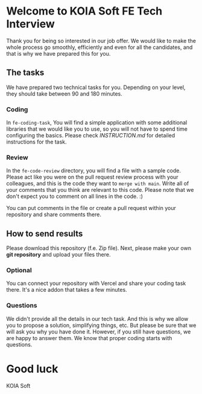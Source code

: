 # Welcome to KOIA Soft FE Tech Interview
Thank you for being so interested in our job offer. We would like to make the whole process go smoothly, efficiently and even for all the candidates, and that is 
why we have prepared this for you.

## The tasks

We have prepared two technical tasks for you. Depending on your level, they should take between 90 and 180 minutes.

### Coding

In `fe-coding-task`, You will find a simple application with some additional libraries that we would like you to use, so you will not have to spend time configuring the basics. Please check *INSTRUCTION.md* for detailed instructions for the task. 

### Review

In the `fe-code-review` directory, you will find a file with a sample code. Please act like you were on the pull request review process with your colleagues, and this is the code they want to `merge with main`. Write all of your comments that you think are relevant to this code. Please note that we don't expect you to comment on all lines in the code. :)

You can put comments in the file or create a pull request within your repository and share comments there.

## How to send results

Please download this repository (f.e. Zip file). Next, please make your own **git repository** and upload your files there. 

### Optional ###
You can connect your repository with Vercel and share your coding task there. It's a nice addon that takes a few minutes.

### Questions ###

We didn't provide all the details in our tech task. And this is why we allow you to propose a solution, simplifying things, etc. But please be sure that we will ask you why you have done it. However, if you still have questions, we are happy to answer them. We know that proper coding starts with questions. 

# Good luck

KOIA Soft 
